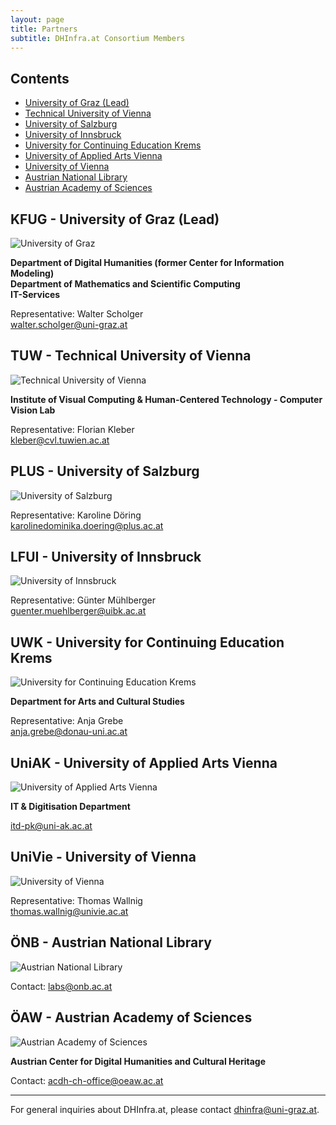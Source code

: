```yaml
---
layout: page
title: Partners
subtitle: DHInfra.at Consortium Members
---
```


<div class="toc">
  <h2>Contents</h2>
  <ul>
    <li><a href="#kfug">University of Graz (Lead)</a></li>
    <li><a href="#tuw">Technical University of Vienna</a></li>
    <li><a href="#plus">University of Salzburg</a></li>
    <li><a href="#lfui">University of Innsbruck</a></li>
    <li><a href="#uwk">University for Continuing Education Krems</a></li>
    <li><a href="#uniak">University of Applied Arts Vienna</a></li>
    <li><a href="#univie">University of Vienna</a></li>
    <li><a href="#önb">Austrian National Library</a></li>
    <li><a href="#öaw">Austrian Academy of Sciences</a></li>
  </ul>
</div>

<h2 id="kfug">KFUG - University of Graz (Lead)</h2>
<div class="row mb-4">
  <div class="col-md-3">
    <img src="/assets/img/logos/graz.jpg" alt="University of Graz" class="img-fluid">
  </div>
  <div class="col-md-9">
    <p><strong>Department of Digital Humanities (former Center for Information Modeling)</strong><br>
    <strong>Department of Mathematics and Scientific Computing</strong><br>
    <strong>IT-Services</strong></p>
    <p>Representative: Walter Scholger<br>
    <a href="mailto:walter.scholger@uni-graz.at">walter.scholger@uni-graz.at</a></p>
  </div>
</div>

<h2 id="tuw">TUW - Technical University of Vienna</h2>
<div class="row mb-4">
  <div class="col-md-3">
    <img src="/assets/img/logos/vienna-tuw.png" alt="Technical University of Vienna" class="img-fluid">
  </div>
  <div class="col-md-9">
    <p><strong>Institute of Visual Computing & Human-Centered Technology - Computer Vision Lab</strong></p>
    <p>Representative: Florian Kleber<br>
    <a href="mailto:kleber@cvl.tuwien.ac.at">kleber@cvl.tuwien.ac.at</a></p>
  </div>
</div>

<h2 id="plus">PLUS - University of Salzburg</h2>
<div class="row mb-4">
  <div class="col-md-3">
    <img src="/assets/img/logos/salzburg.png" alt="University of Salzburg" class="img-fluid">
  </div>
  <div class="col-md-9">
    <p>Representative: Karoline Döring<br>
    <a href="mailto:karolinedominika.doering@plus.ac.at">karolinedominika.doering@plus.ac.at</a></p>
  </div>
</div>

<h2 id="lfui">LFUI - University of Innsbruck</h2>
<div class="row mb-4">
  <div class="col-md-3">
    <img src="/assets/img/logos/innsbruck.png" alt="University of Innsbruck" class="img-fluid">
  </div>
  <div class="col-md-9">
    <p>Representative: Günter Mühlberger<br>
    <a href="mailto:guenter.muehlberger@uibk.ac.at">guenter.muehlberger@uibk.ac.at</a></p>
  </div>
</div>

<h2 id="uwk">UWK - University for Continuing Education Krems</h2>
<div class="row mb-4">
  <div class="col-md-3">
    <img src="/assets/img/logos/krems.png" alt="University for Continuing Education Krems" class="img-fluid">
  </div>
  <div class="col-md-9">
    <p><strong>Department for Arts and Cultural Studies</strong></p>
    <p>Representative: Anja Grebe<br>
    <a href="mailto:anja.grebe@donau-uni.ac.at">anja.grebe@donau-uni.ac.at</a></p>
  </div>
</div>

<h2 id="uniak">UniAK - University of Applied Arts Vienna</h2>
<div class="row mb-4">
  <div class="col-md-3">
    <img src="/assets/img/logos/vienna-angewandte.png" alt="University of Applied Arts Vienna" class="img-fluid">
  </div>
  <div class="col-md-9">
    <p><strong>IT & Digitisation Department</strong></p>
    <p><a href="mailto:itd-pk@uni-ak.ac.at">itd-pk@uni-ak.ac.at</a></p>
  </div>
</div>

<h2 id="univie">UniVie - University of Vienna</h2>
<div class="row mb-4">
  <div class="col-md-3">
    <img src="/assets/img/logos/vienna-uni.png" alt="University of Vienna" class="img-fluid">
  </div>
  <div class="col-md-9">
    <p>Representative: Thomas Wallnig<br>
    <a href="mailto:thomas.wallnig@univie.ac.at">thomas.wallnig@univie.ac.at</a></p>
  </div>
</div>

<h2 id="önb">ÖNB - Austrian National Library</h2>
<div class="row mb-4">
  <div class="col-md-3">
    <img src="/assets/img/logos/önb.png" alt="Austrian National Library" class="img-fluid">
  </div>
  <div class="col-md-9">
    <p>Contact: <a href="mailto:labs@onb.ac.at">labs@onb.ac.at</a></p>
  </div>
</div>

<h2 id="öaw">ÖAW - Austrian Academy of Sciences</h2>
<div class="row mb-4">
  <div class="col-md-3">
    <img src="/assets/img/logos/öaw.png" alt="Austrian Academy of Sciences" class="img-fluid">
  </div>
  <div class="col-md-9">
    <p><strong>Austrian Center for Digital Humanities and Cultural Heritage</strong></p>
    <p>Contact: <a href="mailto:acdh-ch-office@oeaw.ac.at">acdh-ch-office@oeaw.ac.at</a></p>
  </div>
</div>

---

For general inquiries about DHInfra.at, please contact [dhinfra@uni-graz.at](mailto:dhinfra@uni-graz.at).
